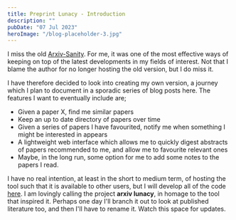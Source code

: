 ```yaml
---
title: Preprint Lunacy - Introduction
description: ""
pubDate: "07 Jul 2023"
heroImage: "/blog-placeholder-3.jpg"
---
```


I miss the old [Arxiv-Sanity](https://arxiv-sanity-lite.com/about). For me, it was one of the most effective ways of keeping on top of the latest developments in my fields of interest. Not that I blame the author for no longer hosting the old version, but I do miss it.

I have therefore decided to look into creating my own version, a journey which I plan to document in a sporadic series of blog posts here. The features I want to eventually include are;

- Given a paper X, find me similar papers
- Keep an up to date directory of papers over time
- Given a series of papers I have favourited, notify me when something I might be interested in appears
- A lightweight web interface which allows me to quickly digest abstracts of papers recommended to me, and allow me to favourite relevant ones
- Maybe, in the long run, some option for me to add some notes to the papers I read.

I have no real intention, at least in the short to medium term, of hosting the tool such that it is available to other users, but I will develop all of the code [here](https://github.com/jimbarrett27/arxiv-lunacy). I am lovingly calling the project **arxiv lunacy**, in homage to the tool that inspired it. Perhaps one day I'll branch it out to look at published literature too, and then I'll have to rename it. Watch this space for updates.
